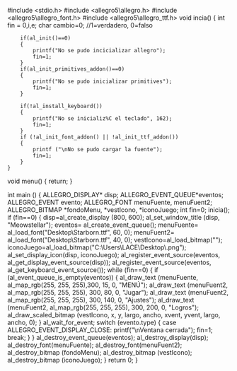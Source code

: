 #include <stdio.h>
#include <allegro5\allegro.h>
#include <allegro5\allegro_font.h>
#include <allegro5\allegro_ttf.h>
 void incia()
    {
        int fin = 0,i,e;
        char cambio=0;
        //1=verdadero, 0=falso

        if(al_init()==0)
        {
            printf("No se pudo incicializar allegro");
            fin=1;
        }
        if(al_init_primitives_addon()==0)
        {
            printf("No se pudo inicializar primitives");
            fin=1;
        }

        if(!al_install_keyboard())
        {
            printf("No se inicializ%C el teclado", 162);
            fin=1;
        }
        if (!al_init_font_addon() || !al_init_ttf_addon())
        {
            printf ("\nNo se pudo cargar la fuente");
            fin=1;
        }
    }
void menu()
{
  return;
}

int main ()
{
  ALLEGRO_DISPLAY* disp;
  ALLEGRO_EVENT_QUEUE*eventos;
  ALLEGRO_EVENT evento;
  ALLEGRO_FONT menuFuente, menuFuent2;
  ALLEGRO_BITMAP *fondoMenu, *vestIcono, *iconoJuego;
  int fin=0;
  inicia();
  if (fin==0)
  {
    disp=al_create_display (800, 600);
    al_set_window_title (disp, "Meowstellar");
    eventos= al_create_event_queue();
    menuFuente= al_load_font("Desktop\\Starborn.ttf",  60, 0);
    menuFuent2= al_load_font("Desktop\\Starborn.ttf",  40, 0);
    vestIcono=al_load_bitmap("");
    iconoJuego=al_load_bitmap("C:\\Users\\LACE\\Desktop\\.png");
    al_set_display_icon(disp, iconoJuego);
    al_register_event_source(eventos, al_get_display_event_source(disp));
    al_register_event_source(eventos, al_get_keyboard_event_source());
    while (fin==0)
    {
      if (al_event_queue_is_empty(eventos))
      {
        al_draw_text (menuFuente, al_map_rgb(255, 255, 255),300, 15, 0, "MENÚ");
        al_draw_text (menuFuent2, al_map_rgb(255, 255, 255), 300, 80, 0, "Jugar");
        al_draw_text (menuFuent2, al_map_rgb(255, 255, 255), 300, 140, 0, "Ajustes");
        al_draw_text (menuFuent2, al_map_rgb(255, 255, 255), 300, 200, 0, "Logros");
        al_draw_scaled_bitmap (vestIcono, x, y, largo, ancho, xvent, yvent, largo, ancho, 0);
      }
      al_wait_for_event;
      switch (evento.type)
      {
        case ALLEGRO_EVENT_DISPLAY_CLOSE:
            printf("\nVentana cerrada");
            fin=1;
            break;
      }
    }
    al_destroy_event_queue(eventos);
    al_destroy_display(disp);
    al_destroy_font(menuFuente);
    al_destroy_font(menuFuent2);
    al_destroy_bitmap (fondoMenu);
    al_destroy_bitmap (vestIcono);
    al_destroy_bitmap (iconoJuego);
  }
  return 0;
}
